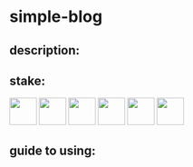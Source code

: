 # simple-blog

## description:

## stake:
<div>
<img src="https://cdn.jsdelivr.net/gh/devicons/devicon/icons/express/express-original.svg" width=48/>  
<img src="https://cdn.jsdelivr.net/gh/devicons/devicon/icons/nodejs/nodejs-original.svg" width=48/>
<img src="https://cdn.jsdelivr.net/gh/devicons/devicon/icons/mongodb/mongodb-plain-wordmark.svg" width=48/>
<img src="https://cdn.jsdelivr.net/gh/devicons/devicon/icons/typescript/typescript-original.svg" width=48/>
<img src="https://cdn.jsdelivr.net/gh/devicons/devicon/icons/eslint/eslint-original.svg" width=48/>
<img src="https://cdn.jsdelivr.net/gh/devicons/devicon/icons/jest/jest-plain.svg" width=48/>
</div>

## guide to using:
